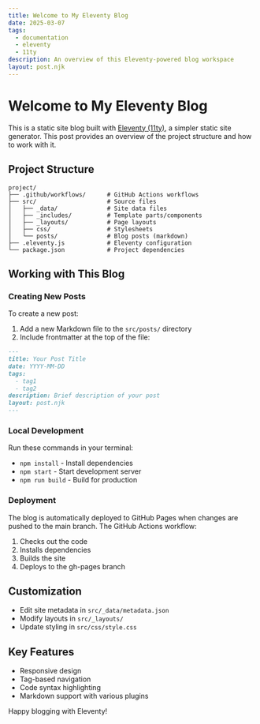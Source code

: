 ```yaml
---
title: Welcome to My Eleventy Blog
date: 2025-03-07
tags:
  - documentation
  - eleventy
  - 11ty
description: An overview of this Eleventy-powered blog workspace
layout: post.njk
---
```


# Welcome to My Eleventy Blog

This is a static site blog built with [Eleventy (11ty)](https://www.11ty.dev/), a simpler static site generator. This post provides an overview of the project structure and how to work with it.

## Project Structure

```
project/
├── .github/workflows/      # GitHub Actions workflows
├── src/                    # Source files
│   ├── _data/              # Site data files
│   ├── _includes/          # Template parts/components
│   ├── _layouts/           # Page layouts
│   ├── css/                # Stylesheets
│   └── posts/              # Blog posts (markdown)
├── .eleventy.js            # Eleventy configuration
└── package.json            # Project dependencies
```

## Working with This Blog

### Creating New Posts

To create a new post:

1. Add a new Markdown file to the `src/posts/` directory
2. Include frontmatter at the top of the file:

```markdown
---
title: Your Post Title
date: YYYY-MM-DD
tags:
  - tag1
  - tag2
description: Brief description of your post
layout: post.njk
---
```

### Local Development

Run these commands in your terminal:

- `npm install` - Install dependencies
- `npm start` - Start development server
- `npm run build` - Build for production

### Deployment

The blog is automatically deployed to GitHub Pages when changes are pushed to the main branch. The GitHub Actions workflow:

1. Checks out the code
2. Installs dependencies
3. Builds the site
4. Deploys to the gh-pages branch

## Customization

- Edit site metadata in `src/_data/metadata.json`
- Modify layouts in `src/_layouts/`
- Update styling in `src/css/style.css`

## Key Features

- Responsive design
- Tag-based navigation
- Code syntax highlighting
- Markdown support with various plugins

Happy blogging with Eleventy!
